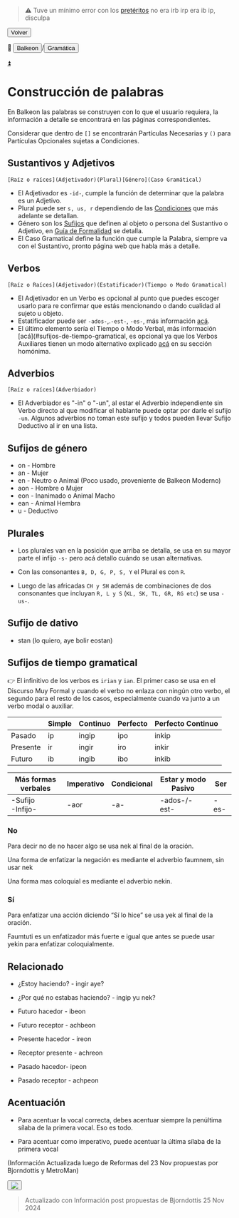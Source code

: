 > ⚠️ Tuve un mínimo error con los [pretéritos](#relacionados) no era irb irp era ib ip, disculpa

<button class="button-82-pushable" role="button" onclick="history.back()">
  <span class="button-82-shadow"></span>
  <span class="button-82-edge"></span>
  <span class="button-82-front text">
  Volver
 </span> </button>

📂 <button class="button-16" role="button" onclick="location.href='../../index'">Balkeon</button>/<button class="button-16" role="button" onclick="location.href='../index'">Gramática</button>

<a name="top"></a>
<a class="top-link hide" href="#top">⏫️</a>

# Construcción de palabras

En Balkeon las palabras se construyen con lo que el usuario requiera, la información a detalle se encontrará en las páginas correspondientes.

Considerar que dentro de `[]` se encontrarán Partículas Necesarias y `()` para Partículas Opcionales sujetas a Condiciones.

## Sustantivos y Adjetivos

`[Raíz o raíces](Adjetivador)(Plural)[Género](Caso Gramátical)`

- El Adjetivador es `-id-`, cumple la función de determinar que la palabra es un Adjetivo.
- Plural puede ser `s, us, r` dependiendo de las [Condiciones](#plurales) que más adelante se detallan.
- Género son los [Sufijos](#sufijos-de-género) que definen al objeto o persona del Sustantivo o Adjetivo, en [Guía de Formalidad](../formalityguide) se detalla.
- El Caso Gramatical define la función que cumple la Palabra, siempre va con el Sustantivo, pronto página web que habla más a detalle.

## Verbos

`[Raíz o Raíces](Adjetivador)(Estatificador)(Tiempo o Modo Gramatical)`

- El Adjetivador en un Verbo es opcional al punto que puedes escoger usarlo para re confirmar que estás mencionando o dando cualidad al sujeto u objeto.
- Estatificador puede ser `-ados-`,.`-est-`, `-es-`, más información [acá](#sufijos-de-tiempo-gramatical).
- El último elemento sería el Tiempo o Modo Verbal, más información [acá](#sufijos-de-tiempo-gramatical, es opcional ya que los Verbos Auxiliares tienen un modo alternativo explicado [acá](../sentences) en su sección homónima.

## Adverbios

`[Raíz o raíces](Adverbiador)`

- El Adverbiador es "-in" o "-un", al estar el Adverbio independiente sin Verbo directo al que modificar el hablante puede optar por darle el sufijo `-un`. Algunos adverbios no toman este sufijo y todos pueden llevar Sufijo Deductivo al ir en una lista.

## Sufijos de género
- on - Hombre
- an - Mujer
- en - Neutro o Animal (Poco usado, proveniente de Balkeon Moderno)
- aon - Hombre o Mujer
- eon - Inanimado o Animal Macho
- ean - Animal Hembra
- u - Deductivo

## Plurales

- Los plurales van en la posición que arriba se detalla, se usa en su mayor parte el infijo `-s-` pero acá detallo cuándo se usan alternativas.

- Con las consonantes `B, D, G, P, S, Y` el Plural es con `R`.
- Luego de las africadas `CH y SH` además de combinaciones de dos consonantes que incluyan `R, L y S` (`KL, SK, TL, GR, RG etc`) se usa `-us-`.


## Sufijo de dativo
- stan (lo quiero, aye bolir eostan)

## Sufijos de tiempo gramatical

👉 El infinitivo de los verbos es `irian` y `ian`. El primer caso se usa en el Discurso Muy Formal y cuando el verbo no enlaza con ningún otro verbo, el segundo para el resto de los casos, especialmente cuando va junto a un verbo modal o auxiliar.

<div class="table-wrapper" markdown="block">

|          | Simple | Continuo | Perfecto | Perfecto Continuo |
| -------- | ------ | -------- | -------- | ----------------- |
| Pasado   | ip    | ingip   | ipo      | inkip            |
| Presente | ir     | ingir     | iro      | inkir              |
| Futuro   | ib    | ingib   | ibo      | inkib            |

| Más formas verbales   | Imperativo | Condicional | Estar y modo Pasivo | Ser   |
| --------------------- | ---------- | ----------- | ------------------- | ----- |
| \-Sufijo<br />\-Infijo\-| \-aor      | \-a-        | \-ados-/\-est\-            | \-es- |

</div>

### No

Para decir no de no hacer algo se usa nek al final de la oración.

Una forma de enfatizar la negación es mediante el adverbio faumnem, sin usar nek

Una forma mas coloquial es mediante el adverbio nekin.

### Sí

Para enfatizar una acción diciendo “Sí lo hice” se usa yek al final de la oración.

Faumtuti es un enfatizador más fuerte e igual que antes se puede usar yekin para enfatizar coloquialmente.

## Relacionado

- ¿Estoy haciendo? - ingir aye?
- ¿Por qué no estabas haciendo? - ingip yu nek?

- Futuro hacedor - ibeon
- Futuro receptor - achbeon
- Presente hacedor - ireon
- Receptor presente - achreon
- Pasado hacedor- ipeon
- Pasado receptor - achpeon

## Acentuación

- Para acentuar la vocal correcta, debes acentuar siempre la penúltima sílaba de la primera vocal. Eso es todo.

- Para acentuar como imperativo, puede acentuar la última sílaba de la primera vocal

(Información Actualizada luego de Reformas del 23 Nov propuestas por Bjorndottis y MetroMan)

<button class="button-17" role="button" onclick="langRedirect('es')"><img src="https://img.icons8.com/?size=35&id=95094&format=png&color=000000"/></button> 

> Actualizado con Información post propuestas de Bjorndottis 25 Nov 2024

